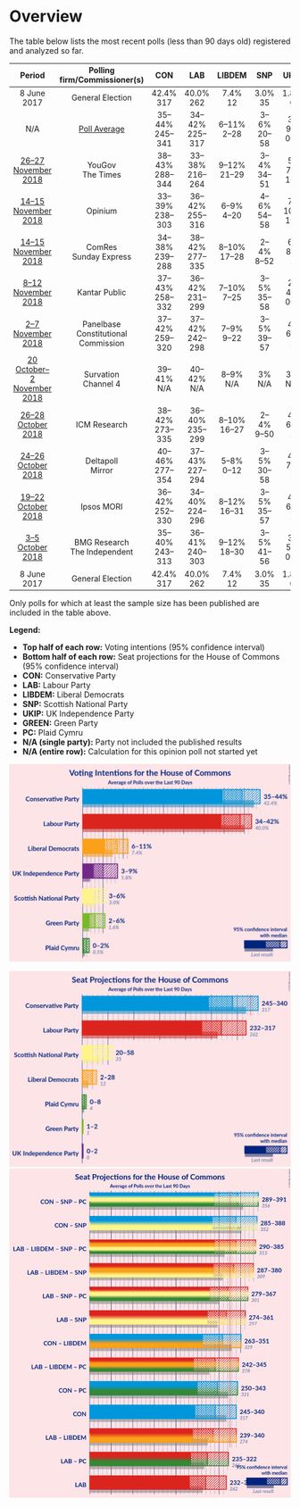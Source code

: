 # Overview

The table below lists the most recent polls (less than 90 days old) registered and analyzed so far.

| Period     | Polling firm/Commissioner(s) | CON | LAB | LIBDEM | SNP | UKIP | GREEN | PC |
|:----------:|:----------------------------:|:--:|:--:|:--:|:--:|:--:|:--:|:--:|
| 8 June 2017 | General Election | 42.4% <br> 317 | 40.0% <br> 262 | 7.4% <br> 12 | 3.0% <br> 35 | 1.8% <br> 0 | 1.6% <br> 1 | 0.5% <br> 4 |
| N/A | [Poll Average](average.html) | 35–44% <br> 245–341 | 34–42% <br> 225–317 | 6–11% <br> 2–28 | 3–6% <br> 20–58 | 3–9% <br> 0–2 | 2–6% <br> 1–2 | 0–2% <br> 0–8 |
| [26–27 November 2018](2018-11-27-YouGov.html) | YouGov <br> The Times | 38–43% <br> 288–344 | 33–38% <br> 216–264 | 9–12% <br> 21–29 | 3–4% <br> 34–51 | 5–7% <br> 1–2 | 2–4% <br> 1 | 0–1% <br> 0–5 |
| [14–15 November 2018](2018-11-15-Opinium.html) | Opinium | 33–39% <br> 238–303 | 36–42% <br> 255–316 | 6–9% <br> 4–20 | 4–6% <br> 54–58 | 7–10% <br> 1–2 | 2–4% <br> 1–2 | 1–2% <br> 4–8 |
| [14–15 November 2018](2018-11-15-ComRes.html) | ComRes <br> Sunday Express | 34–38% <br> 239–288 | 38–42% <br> 277–335 | 8–10% <br> 17–28 | 2–4% <br> 8–52 | 6–8% <br> 1 | 2–4% <br> 1 | 1–2% <br> 4–8 |
| [8–12 November 2018](2018-11-12-KantarPublic.html) | Kantar Public | 37–43% <br> 258–332 | 36–42% <br> 231–299 | 7–10% <br> 7–25 | 3–5% <br> 35–58 | 2–4% <br> 0–1 | 2–4% <br> 1 | 1–2% <br> 3–8 |
| [2–7 November 2018](2018-11-07-Panelbase.html) | Panelbase <br> Constitutional Commission | 37–42% <br> 259–320 | 37–42% <br> 242–298 | 7–9% <br> 9–22 | 3–5% <br> 39–57 | 4–6% <br> 1 | 2–4% <br> 1 | 1–2% <br> 4–8 |
| [20 October–2 November 2018](2018-11-02-Survation.html) | Survation <br> Channel 4 | 39–41% <br> N/A | 40–42% <br> N/A | 8–9% <br> N/A | 3% <br> N/A | 3% <br> N/A | 2% <br> N/A | N/A <br> N/A |
| [26–28 October 2018](2018-10-28-ICMResearch.html) | ICM Research | 38–42% <br> 273–335 | 36–40% <br> 235–299 | 8–10% <br> 16–27 | 2–4% <br> 9–50 | 4–6% <br> 1 | 2–4% <br> 1 | 1–2% <br> 4–8 |
| [24–26 October 2018](2018-10-26-Deltapoll.html) | Deltapoll <br> Mirror | 40–46% <br> 277–354 | 37–43% <br> 227–294 | 5–8% <br> 0–12 | 3–5% <br> 30–58 | 4–7% <br> 1 | 1–3% <br> 1 | 0–1% <br> 0–5 |
| [19–22 October 2018](2018-10-22-IpsosMORI.html) | Ipsos MORI | 36–42% <br> 252–330 | 34–40% <br> 224–296 | 8–12% <br> 16–31 | 3–5% <br> 35–57 | 4–6% <br> 1 | 4–6% <br> 1–3 | 1–2% <br> 3–9 |
| [3–5 October 2018](2018-10-05-BMGResearch.html) | BMG Research <br> The Independent | 35–40% <br> 243–313 | 36–41% <br> 240–303 | 9–12% <br> 18–30 | 3–5% <br> 41–56 | 3–5% <br> 0–1 | 3–5% <br> 1–2 | 1–2% <br> 3–8 |
| 8 June 2017 | General Election | 42.4% <br> 317 | 40.0% <br> 262 | 7.4% <br> 12 | 3.0% <br> 35 | 1.8% <br> 0 | 1.6% <br> 1 | 0.5% <br> 4 |

Only polls for which at least the sample size has been published are included in the table above.

**Legend:**
+ **Top half of each row:** Voting intentions (95% confidence interval)
+ **Bottom half of each row:** Seat projections for the House of Commons (95% confidence interval)
+ **CON:** Conservative Party
+ **LAB:** Labour Party
+ **LIBDEM:** Liberal Democrats
+ **SNP:** Scottish National Party
+ **UKIP:** UK Independence Party
+ **GREEN:** Green Party
+ **PC:** Plaid Cymru
+ **N/A (single party):** Party not included the published results
+ **N/A (entire row):** Calculation for this opinion poll not started yet


![Graph with voting intentions not yet produced](average.png "Voting Intentions")

![Graph with seats not yet produced](average-seats.png "Seats")
![Graph with coalitions seats not yet produced](average-coalitions-seats.png "Coalitions Seats")
